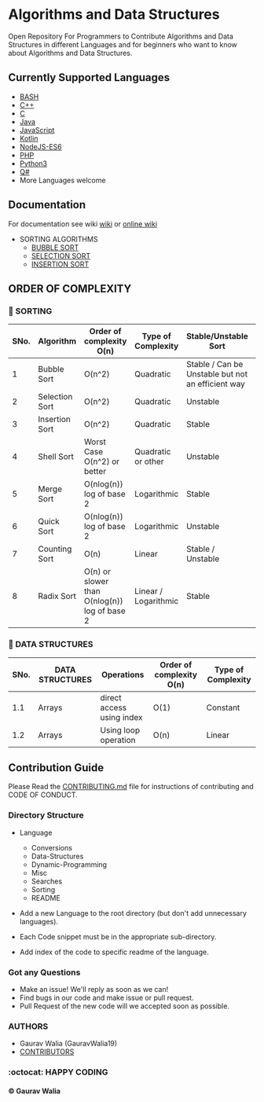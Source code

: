 # Algorithms and Data Structures

Open Repository For Programmers to Contribute Algorithms and Data Structures in different Languages and for beginners who want to know about Algorithms and Data Structures.

## Currently Supported Languages

* [BASH](BASH/README.md)
* [C++](C++/README.md)
* [C](C/README.md)
* [Java](Java/README.md)
* [JavaScript](JavaScript/README.md)
* [Kotlin](Kotlin/README.md)
* [NodeJS-ES6](NodeJS-ES6/README.md)
* [PHP](PHP/README.md)
* [Python3](Python3/README.md)
* [Q#](QSharp/README.md)
* More Languages welcome

## Documentation

For documentation see wiki [wiki](docs/wiki.md) or [online wiki](/wiki)

* SORTING ALGORITHMS  
  * [BUBBLE SORT](docs/bubble-sort.md)
  * [SELECTION SORT](docs/selection-sort.md)
  * [INSERTION SORT](docs/insertion-sort.md)

## ORDER OF COMPLEXITY

### :rocket: SORTING

 SNo. | Algorithm | Order of complexity O(n) | Type of Complexity | Stable/Unstable Sort | In Place Algorithm | Space Complexity | Recursive | Iterative
 ---- | --------- | ------------------------ | ------------------ | -------------------- | ------------------ | ---------------- | --------- | ---------
 1 | Bubble Sort | O(n^2) | Quadratic | Stable / Can be Unstable but not an efficient way | :heavy_check_mark: | O(1) | :heavy_multiplication_x: |  :heavy_check_mark:
 2 | Selection Sort | O(n^2) | Quadratic | Unstable | :heavy_check_mark: | O(1) | :heavy_multiplication_x: |  :heavy_check_mark:
 3 | Insertion Sort | O(n^2) | Quadratic | Stable | :heavy_check_mark: | O(1) | :heavy_multiplication_x: |  :heavy_check_mark:
 4 | Shell Sort | Worst Case O(n^2) or better | Quadratic or other | Unstable | :heavy_check_mark: |
 5 | Merge Sort | O(nlog(n)) log of base 2 | Logarithmic  | Stable | :heavy_multiplication_x: |
 6 | Quick Sort | O(nlog(n)) log of base 2 | Logarithmic | Unstable | :heavy_check_mark: |
 7 | Counting Sort | O(n) | Linear | Stable / Unstable | :heavy_multiplication_x: |
 8 | Radix Sort | O(n) or slower than O(nlog(n)) log of base 2 | Linear / Logarithmic | Stable | Can Be |

### :rocket: DATA STRUCTURES

 SNo. | DATA STRUCTURES | Operations | Order of complexity O(n) | Type of Complexity
 ---- | --------------- | ------------| ------------------------ | ------------------
 1.1 | Arrays | direct access using index | O(1) | Constant
 1.2 | Arrays | Using loop operation | O(n) | Linear  

## Contribution Guide

Please Read the [CONTRIBUTING.md](.github/CONTRIBUTING.md) file for instructions of contributing and CODE OF CONDUCT.

### Directory Structure

* Language
  * Conversions
  * Data-Structures
  * Dynamic-Programming
  * Misc
  * Searches
  * Sorting
  * README

* Add a new Language to the root directory (but don't add unnecessary languages).
* Each Code snippet must be in the appropriate sub-directory.
* Add index of the code to specific readme of the language.

### Got any Questions

* Make an issue! We'll reply as soon as we can!
* Find bugs in our code and make issue or pull request.
* Pull Request of the new code will we accepted soon as possible.

### AUTHORS

* Gaurav Walia (GauravWalia19)
* [CONTRIBUTORS](CONTRIBUTORS.md)

### :octocat: HAPPY CODING

#### :copyright: Gaurav Walia
